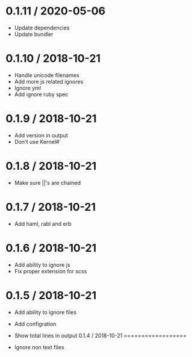 
0.1.11 / 2020-05-06
==================

  * Update dependencies
  * Update bundler

0.1.10 / 2018-10-21
==================

  * Handle unicode filenames
  * Add more js related ignores
  * Ignore yml
  * Add ignore ruby spec

0.1.9 / 2018-10-21
==================

  * Add version in output
  * Don't use Kernel#`

0.1.8 / 2018-10-21
==================

  * Make sure ||'s are chained

0.1.7 / 2018-10-21
==================

  * Add haml, rabl and erb

0.1.6 / 2018-10-21
==================

  * Add ability to ignore js
  * Fix proper extension for scss

0.1.5 / 2018-10-21
==================

  * Add ability to ignore files
  * Add configration
  * Show total lines in output
0.1.4 / 2018-10-21
==================

  * Ignore non text files
